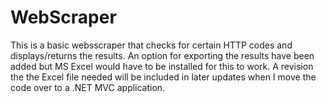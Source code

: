 # WebScraper
 
This is a basic websscraper that checks for certain HTTP codes and displays/returns the results.
An option for exporting the results have been added but MS Excel would have to be installed for this to work.
A revision the the Excel file needed will be included in later updates when I move the code over to a .NET MVC application.
